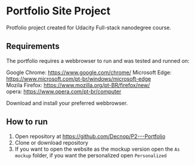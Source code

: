 #  Portfolio Site Project
Protfolio project created for Udacity Full-stack nanodegree course.


##  Requirements 

The portfolio requires a webbrowser to run and was tested and runned on:

Google Chrome: https://www.google.com/chrome/
Microsoft Edge: https://www.microsoft.com/pt-br/windows/microsoft-edge  
Mozila Firefox: https://www.mozilla.org/pt-BR/firefox/new/  
opera: https://www.opera.com/pt-br/computer  

Download and install your preferred webbrowser.


##  How to run

1) Open repository at https://github.com/Decnop/P2---Portfolio
2) Clone or download repository
3) If you want to open the website as the mockup version open the `As mockup` folder, if you want the personalized open `Personalized`



